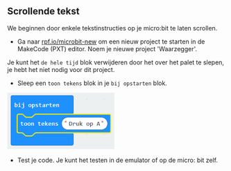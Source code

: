 ## Scrollende tekst

We beginnen door enkele tekstinstructies op je micro:bit te laten scrollen.

+ Ga naar <a href="https://rpf.io/microbit-new" target="_blank">rpf.io/microbit-new</a> om een ​​nieuw project te starten in de MakeCode (PXT) editor. Noem je nieuwe project 'Waarzegger'.

Je kunt het `de hele tijd` blok verwijderen door het over het palet te slepen, je hebt het niet nodig voor dit project.

+ Sleep een `toon tekens` blok in je `bij opstarten` blok.

![schermafbeelding](images/fortune-press-a.png)

+ Test je code. Je kunt het testen in de emulator of op de micro: bit zelf.